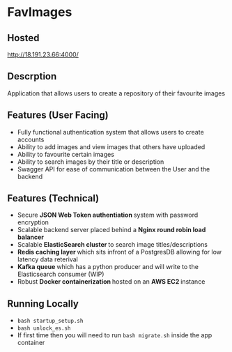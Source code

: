 # FavImages

## Hosted

http://18.191.23.66:4000/

## Descrption

Application that allows users to create a repository of their favourite images

## Features (User Facing)

 - Fully functional authentication system that allows users to create accounts
 - Ability to add images and view images that others have uploaded
 - Ability to favourite certain images
 - Ability to search images by their title or description
 - Swagger API for ease of communication between the User and the backend

## Features (Technical)

 - Secure <b> JSON Web Token authentiation </b> system with password encryption
 - Scalable backend server placed behind a <b> Nginx round robin load balancer </b>
 - Scalable <b> ElasticSearch cluster </b> to search image titles/descriptions
 - <b> Redis caching layer </b> which sits infront of a PostgresDB allowing for low latency data reterival
 - <b> Kafka queue </b> which has a python producer and will write to the Elasticsearch consumer (WIP)
 - Robust <b> Docker containerization </b> hosted on an <b> AWS EC2 </b> instance

## Running Locally

 - `bash startup_setup.sh`
 - `bash unlock_es.sh`
 - If first time then you will need to run `bash migrate.sh` inside the app container
